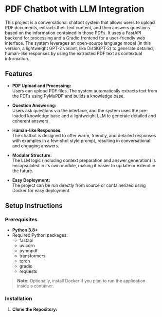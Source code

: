 # PDF Chatbot with LLM Integration

This project is a conversational chatbot system that allows users to upload PDF documents, extracts their text content, and then answers questions based on the information contained in those PDFs. It uses a FastAPI backend for processing and a Gradio frontend for a user-friendly web interface. The system leverages an open-source language model (in this version, a lightweight GPT-2 variant, like DistilGPT-2) to generate detailed, human-like responses by using the extracted PDF text as contextual information.

## Features

- **PDF Upload and Processing:**  
  Users can upload PDF files. The system automatically extracts text from the PDFs using PyMuPDF and builds a knowledge base.

- **Question Answering:**  
  Users ask questions via the interface, and the system uses the pre-loaded knowledge base and a lightweight LLM to generate detailed and coherent answers.

- **Human-like Responses:**  
  The chatbot is designed to offer warm, friendly, and detailed responses with examples in a few-shot style prompt, resulting in conversational and engaging answers.

- **Modular Structure:**  
  The LLM logic (including context preparation and answer generation) is encapsulated in its own module, making it easier to update or extend in the future.

- **Easy Deployment:**  
  The project can be run directly from source or containerized using Docker for easy deployment.

## Setup Instructions

### Prerequisites

- **Python 3.8+**  
- Required Python packages:
  - fastapi
  - uvicorn
  - pymupdf
  - transformers
  - torch
  - gradio
  - requests

> **Note:** Optionally, install Docker if you plan to run the application inside a container.

### Installation

1. **Clone the Repository:**
